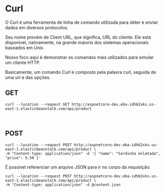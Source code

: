 
# Curl

O Curl é uma ferramenta de linha de comando utilizada para obter e enviar dados em diversos protocolos.

Seu nome provém de Client URL, que significa, URL do cliente. Ele está disponível, nativamente, na grande maioria dos sistemas operacionais baseados em Unix.

Nosso foco aqui é demonstrar os comandos mais utilizados para simular um cliente HTTP.  

Basicamente, um comando Curl é composto pela palavra curl, seguida de uma url e das opções.


## GET 
```
curl --location --request GET http://aspnetcore-dev.eba-idh62xks.us-east-1.elasticbeanstalk.com/api/product
```

<br>


## POST 
```
curl --location --request POST http://aspnetcore-dev.eba-idh62xks.us-east-1.elasticbeanstalk.com/api/product \ 
-H "Content-type: application/json" -d '{ "name": "Sardinha enlatada", "price": 5.50 }'
```


É possível referenciar um arquivo JSON para ir no corpo da requisição:
```
curl --location --request POST http://aspnetcore-dev.eba-idh62xks.us-east-1.elasticbeanstalk.com/api/product \ 
-H "Content-type: application/json" -d @content.json
```

